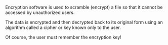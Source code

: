 Encryption software is used to scramble (encrypt) a file so that it cannot be accessed by unauthorized users.

The data is encrypted and then decrypted back to its original form using an algorithm called a cipher or key known only to the user.

Of course, the user must remember the encryption key!